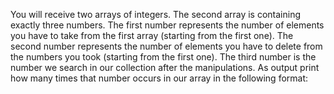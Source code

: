 You will receive two arrays of integers. The second array is containing exactly three numbers.
The first number represents the number of elements you have to take from the first array (starting from the first
one).
The second number represents the number of elements you have to delete from the numbers you took (starting
from the first one).
The third number is the number we search in our collection after the manipulations.
As output print how many times that number occurs in our array in the following format: